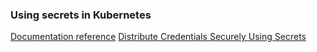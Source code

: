 ### Using secrets in Kubernetes

[Documentation reference](https://kubernetes.io/docs/concepts/configuration/secret/)
[Distribute Credentials Securely Using Secrets](https://kubernetes.io/docs/tasks/inject-data-application/distribute-credentials-secure/)